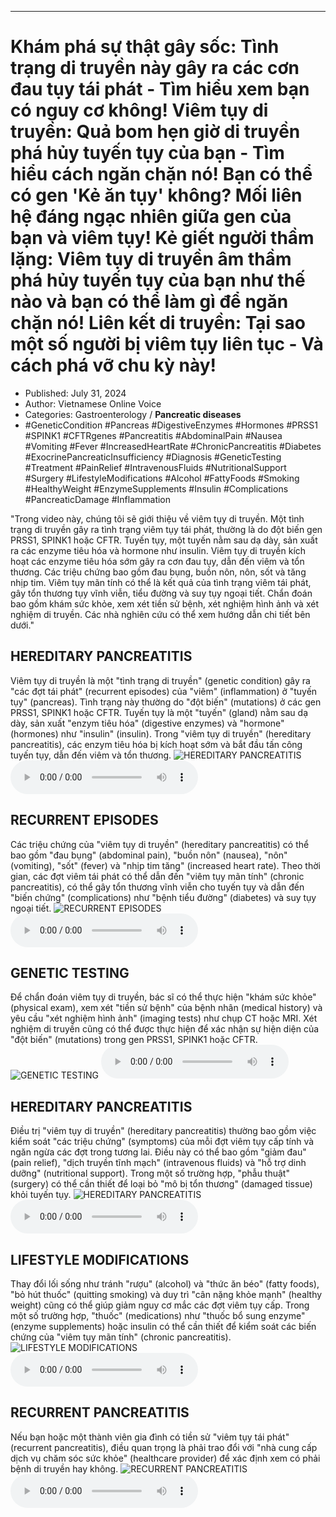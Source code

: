 
---

# Khám phá sự thật gây sốc: Tình trạng di truyền này gây ra các cơn đau tụy tái phát - Tìm hiểu xem bạn có nguy cơ không! Viêm tụy di truyền: Quả bom hẹn giờ di truyền phá hủy tuyến tụy của bạn - Tìm hiểu cách ngăn chặn nó! Bạn có thể có gen 'Kẻ ăn tụy' không? Mối liên hệ đáng ngạc nhiên giữa gen của bạn và viêm tụy! Kẻ giết người thầm lặng: Viêm tụy di truyền âm thầm phá hủy tuyến tụy của bạn như thế nào và bạn có thể làm gì để ngăn chặn nó! Liên kết di truyền: Tại sao một số người bị viêm tụy liên tục - Và cách phá vỡ chu kỳ này!

- Published: July 31, 2024
- Author: Vietnamese Online Voice
- Categories: Gastroenterology / **Pancreatic diseases**
- #GeneticCondition #Pancreas #DigestiveEnzymes #Hormones #PRSS1 #SPINK1 #CFTRgenes #Pancreatitis #AbdominalPain #Nausea #Vomiting #Fever #IncreasedHeartRate #ChronicPancreatitis #Diabetes #ExocrinePancreaticInsufficiency #Diagnosis #GeneticTesting #Treatment #PainRelief #IntravenousFluids #NutritionalSupport #Surgery #LifestyleModifications #Alcohol #FattyFoods #Smoking #HealthyWeight #EnzymeSupplements #Insulin #Complications #PancreaticDamage #Inflammation

"Trong video này, chúng tôi sẽ giới thiệu về viêm tụy di truyền. Một tình trạng di truyền gây ra tình trạng viêm tụy tái phát, thường là do đột biến gen PRSS1, SPINK1 hoặc CFTR. Tuyến tụy, một tuyến nằm sau dạ dày, sản xuất ra các enzyme tiêu hóa và hormone như insulin. Viêm tụy di truyền kích hoạt các enzyme tiêu hóa sớm gây ra cơn đau tụy, dẫn đến viêm và tổn thương. Các triệu chứng bao gồm đau bụng, buồn nôn, nôn, sốt và tăng nhịp tim. Viêm tụy mãn tính có thể là kết quả của tình trạng viêm tái phát, gây tổn thương tụy vĩnh viễn, tiểu đường và suy tụy ngoại tiết. Chẩn đoán bao gồm khám sức khỏe, xem xét tiền sử bệnh, xét nghiệm hình ảnh và xét nghiệm di truyền. Các nhà nghiên cứu có thể xem hướng dẫn chi tiết bên dưới."


## HEREDITARY PANCREATITIS

Viêm tụy di truyền là một "tình trạng di truyền" (genetic condition) gây ra "các đợt tái phát" (recurrent episodes) của "viêm" (inflammation) ở "tuyến tụy" (pancreas). Tình trạng này thường do "đột biến" (mutations) ở các gen PRSS1, SPINK1 hoặc CFTR. Tuyến tụy là một "tuyến" (gland) nằm sau dạ dày, sản xuất "enzym tiêu hóa" (digestive enzymes) và "hormone" (hormones) như "insulin" (insulin). Trong "viêm tụy di truyền" (hereditary pancreatitis), các enzym tiêu hóa bị kích hoạt sớm và bắt đầu tấn công tuyến tụy, dẫn đến viêm và tổn thương.
![HEREDITARY PANCREATITIS](https://http-archiver-apis-production-80.schnworks.com/storage/images/transitions/2024-07-31/transition-11338285565-Montserrat-SemiBold-4A148C.jpg)
<audio controls>
    <source src="https://http-archiver-apis-production-80.schnworks.com/storage/storage/audio/file-9581657029.mp3" type="audio/mpeg">
</audio>



## RECURRENT EPISODES

Các triệu chứng của "viêm tụy di truyền" (hereditary pancreatitis) có thể bao gồm "đau bụng" (abdominal pain), "buồn nôn" (nausea), "nôn" (vomiting), "sốt" (fever) và "nhịp tim tăng" (increased heart rate). Theo thời gian, các đợt viêm tái phát có thể dẫn đến "viêm tụy mãn tính" (chronic pancreatitis), có thể gây tổn thương vĩnh viễn cho tuyến tụy và dẫn đến "biến chứng" (complications) như "bệnh tiểu đường" (diabetes) và suy tụy ngoại tiết.
![RECURRENT EPISODES](https://http-archiver-apis-production-80.schnworks.com/storage/images/transitions/2024-07-31/transition--10542947062-Montserrat-Regular-1A237E.jpg)
<audio controls>
    <source src="https://http-archiver-apis-production-80.schnworks.com/storage/storage/audio/file-855342251.mp3" type="audio/mpeg">
</audio>



## GENETIC TESTING

Để chẩn đoán viêm tụy di truyền, bác sĩ có thể thực hiện "khám sức khỏe" (physical exam), xem xét "tiền sử bệnh" của bệnh nhân (medical history) và yêu cầu "xét nghiệm hình ảnh" (imaging tests) như chụp CT hoặc MRI. Xét nghiệm di truyền cũng có thể được thực hiện để xác nhận sự hiện diện của "đột biến" (mutations) trong gen PRSS1, SPINK1 hoặc CFTR.
![GENETIC TESTING](https://http-archiver-apis-production-80.schnworks.com/storage/images/transitions/2024-07-31/transition-12051320077-Montserrat-Bold-4A148C.jpg)
<audio controls>
    <source src="https://http-archiver-apis-production-80.schnworks.com/storage/storage/audio/file-25784876615.mp3" type="audio/mpeg">
</audio>



## HEREDITARY PANCREATITIS

Điều trị "viêm tụy di truyền" (hereditary pancreatitis) thường bao gồm việc kiểm soát "các triệu chứng" (symptoms) của mỗi đợt viêm tụy cấp tính và ngăn ngừa các đợt trong tương lai. Điều này có thể bao gồm "giảm đau" (pain relief), "dịch truyền tĩnh mạch" (intravenous fluids) và "hỗ trợ dinh dưỡng" (nutritional support). Trong một số trường hợp, "phẫu thuật" (surgery) có thể cần thiết để loại bỏ "mô bị tổn thương" (damaged tissue) khỏi tuyến tụy.
![HEREDITARY PANCREATITIS](https://http-archiver-apis-production-80.schnworks.com/storage/images/transitions/2024-07-31/transition-27358205816-Montserrat-Thin-004895.jpg)
<audio controls>
    <source src="https://http-archiver-apis-production-80.schnworks.com/storage/storage/audio/file-17654727446.mp3" type="audio/mpeg">
</audio>



## LIFESTYLE MODIFICATIONS

Thay đổi lối sống như tránh "rượu" (alcohol) và "thức ăn béo" (fatty foods), "bỏ hút thuốc" (quitting smoking) và duy trì "cân nặng khỏe mạnh" (healthy weight) cũng có thể giúp giảm nguy cơ mắc các đợt viêm tụy cấp. Trong một số trường hợp, "thuốc" (medications) như "thuốc bổ sung enzyme" (enzyme supplements) hoặc insulin có thể cần thiết để kiểm soát các biến chứng của "viêm tụy mãn tính" (chronic pancreatitis).
![LIFESTYLE MODIFICATIONS](https://http-archiver-apis-production-80.schnworks.com/storage/images/transitions/2024-07-31/transition--5676234873-Montserrat-Black-303F9F.jpg)
<audio controls>
    <source src="https://http-archiver-apis-production-80.schnworks.com/storage/storage/audio/file-29117307502.mp3" type="audio/mpeg">
</audio>



## RECURRENT PANCREATITIS

Nếu bạn hoặc một thành viên gia đình có tiền sử "viêm tụy tái phát" (recurrent pancreatitis), điều quan trọng là phải trao đổi với "nhà cung cấp dịch vụ chăm sóc sức khỏe" (healthcare provider) để xác định xem có phải bệnh di truyền hay không.
![RECURRENT PANCREATITIS](https://http-archiver-apis-production-80.schnworks.com/storage/images/transitions/2024-07-31/transition-26316453799-Montserrat-Regular-880E4F.jpg)
<audio controls>
    <source src="https://http-archiver-apis-production-80.schnworks.com/storage/storage/audio/file-4117562942.mp3" type="audio/mpeg">
</audio>

